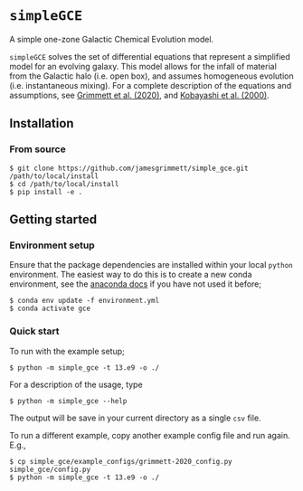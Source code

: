 # `simpleGCE`

A simple one-zone Galactic Chemical Evolution model.

`simpleGCE` solves the set of differential equations that represent a simplified model for an evolving galaxy.
This model allows for the infall of material from the Galactic halo (i.e. open box), and assumes homogeneous evolution (i.e. instantaneous mixing).
For a complete description of the equations and assumptions, see [Grimmett et al. (2020)](https://arxiv.org/abs/1911.05901), and [Kobayashi et al. (2000)](https://arxiv.org/abs/astro-ph/9908005).

## Installation

### From source
```
$ git clone https://github.com/jamesgrimmett/simple_gce.git /path/to/local/install
$ cd /path/to/local/install
$ pip install -e .
```

## Getting started
### Environment setup
Ensure that the package dependencies are installed within your local `python` environment. The easiest way to do this is to create a new conda environment, see the [anaconda docs](https://docs.conda.io/projects/conda/en/latest/index.html) if you have not used it before;
```
$ conda env update -f environment.yml
$ conda activate gce
```
### Quick start
To run with the example setup;
```
$ python -m simple_gce -t 13.e9 -o ./
```
For a description of the usage, type
```
$ python -m simple_gce --help
```
The output will be save in your current directory as a single `csv` file.

To run a different example, copy another example config file and run again. E.g.,
```
$ cp simple_gce/example_configs/grimmett-2020_config.py simple_gce/config.py
$ python -m simple_gce -t 13.e9 -o ./
```
